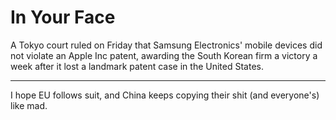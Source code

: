 # In Your Face

A Tokyo court ruled on Friday that Samsung Electronics' mobile devices
did not violate an Apple Inc patent, awarding the South Korean firm a
victory a week after it lost a landmark patent case in the United
States.

---

I hope EU follows suit, and China keeps copying their shit (and everyone's) like mad. 














